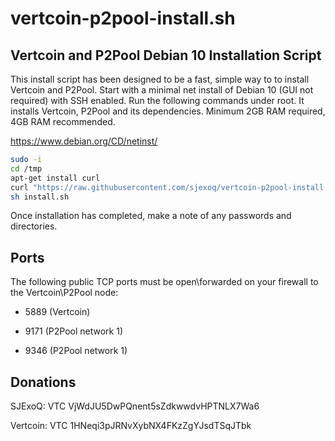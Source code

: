 # vertcoin-p2pool-install.sh
Vertcoin and P2Pool Debian 10 Installation Script
--------------------------------------

This install script has been designed to be a fast, simple way to to install Vertcoin and P2Pool. Start with a minimal net install of Debian 10 (GUI not required)  with SSH enabled. Run the following commands under root. It installs Vertcoin, P2Pool and its dependencies. Minimum 2GB RAM required, 4GB RAM recommended.

https://www.debian.org/CD/netinst/

```bash
sudo -i
cd /tmp
apt-get install curl
curl "https://raw.githubusercontent.com/sjexoq/vertcoin-p2pool-install.sh/master/install.sh" > install.sh
sh install.sh
```
Once installation has completed, make a note of any passwords and directories.

Ports
--------------------------------------
The following public TCP ports must be open\forwarded on your firewall to the Vertcoin\P2Pool node:

- 5889 (Vertcoin)

- 9171 (P2Pool network 1)

- 9346 (P2Pool network 1)

Donations
--------------------------------------
SJExoQ: VTC VjWdJU5DwPQnent5sZdkwwdvHPTNLX7Wa6

Vertcoin: VTC 1HNeqi3pJRNvXybNX4FKzZgYJsdTSqJTbk
